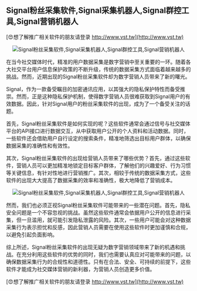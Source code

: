 ## **Signal粉丝采集软件,Signal采集机器人,Signal群控工具,Signal营销机器人**

[😍想了解推广相关软件的朋友请登录 http://www.vst.tw](http://www.vst.tw)

 <center><img src="https://vst.tw/MP4/tuiguang/png/8.png" alt="Signal粉丝采集软件,Signal采集机器人,Signal群控工具,Signal营销机器人"></center>

在当今社交媒体时代，精准的用户数据采集是数字营销中至关重要的一环。随着各大社交平台用户信息保护政策的不断升级，传统的数据采集方式面临着越来越多的挑战。然而，近期出现的Signal粉丝采集软件却为数字营销人员带来了新的曙光。

Signal，作为一款备受瞩目的加密通讯应用，以其强大的隐私保护特性而备受推崇。然而，正是这种隐私保护机制，使得数字营销人员很难获取到Signal用户的有效数据。因此，针对Signal用户的粉丝采集软件的出现，成为了一个备受关注的话题。

首先，Signal粉丝采集软件是如何实现的呢？这些软件通常会通过信号与社交媒体平台的API接口进行数据交互，从中获取用户公开的个人资料和活动数据。同时，一些软件还会借助用户自行设定的搜索条件，精准地筛选出目标用户群体，以确保数据采集的准确性和有效性。

其次，Signal粉丝采集软件的出现给营销人员带来了哪些优势？首先，通过这些软件，营销人员可以更加精准地锁定目标客户群体，了解他们的兴趣爱好、行为习惯等关键信息，有针对性地进行营销推广。其次，相较于传统的数据采集方式，这些软件的出现大大提高了数据采集的效率和准确性，极大地降低了营销成本。

 <center><img src="https://vst.tw/MP4/tuiguang/png/0.png" alt="Signal粉丝采集软件,Signal采集机器人,Signal群控工具,Signal营销机器人"></center>

然而，我们也必须正视Signal粉丝采集软件可能带来的一些潜在问题。首先，隐私安全问题是一个不容忽视的挑战。虽然这些软件通常会依据用户公开的信息进行采集，但一旦滥用，就可能引发隐私泄露的风险。其次，一些用户可能会对这种数据采集行为表示担忧和反感，因此营销人员需要在使用这些软件时更加谨慎和合规，以避免引起负面影响。

综上所述，Signal粉丝采集软件的出现无疑为数字营销领域带来了新的机遇和挑战。在充分利用这些软件的优势的同时，我们也需要认真应对可能带来的问题，以确保数据采集行为的合规性和道德性。只有在合法、安全、可持续的前提下，这些软件才能成为社交媒体营销的新利器，为营销人员创造更多价值。

[😍想了解推广相关软件的朋友请登录 http://www.vst.tw](http://www.vst.tw)




